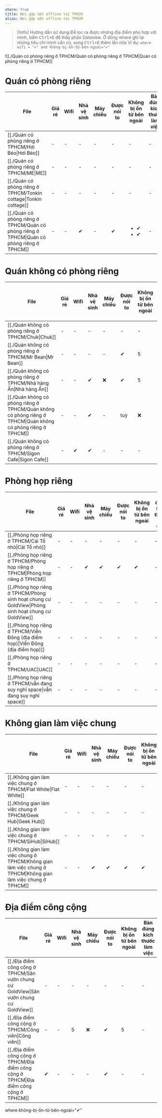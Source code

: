 ```yaml
---
share: True
title: Nơi gặp mặt offline tại TPHCM
alias: Nơi gặp mặt offline tại TPHCM
---
```


> [!info] Hướng dẫn sử dụng
> Để lọc ra được những địa điểm phù hợp với mình, bấm <kbd>Ctrl+E</kbd> để thấy phần Dataview. Ở dòng where ghi lại những tiêu chí mình cần có, xong <kbd>Ctrl+E</kbd> thêm lần nữa
> Ví dụ:
> `where wifi = "✔" and không-bị-ồn-từ-bên-ngoài="✔" `

![[./Quán có phòng riêng ở TPHCM/Quán có phòng riêng ở TPHCM|Quán có phòng riêng ở TPHCM]]
# Quán có phòng riêng
| File                                                                                                                                                         | Giá rẻ | Wifi | Nhà vệ sinh | Máy chiếu | Được nói to | Không bị ồn từ bên ngoài      | Bàn đúng kích thước làm việc | Có thể vận động cơ thể | Nước ngon | Gần trung tâm | Ở lại tới 23h | Không gian tạo cảm hứng | Có loa mic |
| ------------------------------------------------------------------------------------------------------------------------------------------------------------ | ------ | ---- | ----------- | --------- | ----------- | ----------------------------- | ---------------------------- | ---------------------- | --------- | ------------- | ------------- | ----------------------- | ---------- |
| [[./Quán có phòng riêng ở TPHCM/Hơi Béo\|Hơi Béo]]                                         | \-     | \-   | \-          | \-        | \-          | \-                            | \-                           | ❌                      | \-        | \-            | \-            | \-                      | \-         |
| [[./Quán có phòng riêng ở TPHCM/ME\|ME]]                                                   | \-     | \-   | \-          | \-        | \-          | \-                            | \-                           | \-                     | ❌         | \-            | \-            | \-                      | ✔          |
| [[./Quán có phòng riêng ở TPHCM/Tonkin cottage\|Tonkin cottage]]                           | \-     | \-   | \-          | \-        | \-          | \-                            | \-                           | \-                     | ✔         | \-            | \-            | ✔                       | \-         |
| [[./Quán có phòng riêng ở TPHCM/Quán có phòng riêng ở TPHCM\|Quán có phòng riêng ở TPHCM]] | \-     | \-   | ✔           | \-        | ✔           | <ul><li>✔</li><li>✔</li></ul> | \-                           | ✔                      | \-        | \-            | \-            | \-                      | \-         |

# Quán không có phòng riêng
| File                                                                                                                                                                           | Giá rẻ | Wifi | Nhà vệ sinh | Máy chiếu | Được nói to | Không bị ồn từ bên ngoài | Bàn đúng kích thước làm việc | Có thể vận động cơ thể | Nước ngon | Gần trung tâm | Ở lại tới 23h | Không gian tạo cảm hứng | Có loa mic |
| ------------------------------------------------------------------------------------------------------------------------------------------------------------------------------ | ------ | ---- | ----------- | --------- | ----------- | ------------------------ | ---------------------------- | ---------------------- | --------- | ------------- | ------------- | ----------------------- | ---------- |
| [[./Quán không có phòng riêng ở TPHCM/Chuk\|Chuk]]                                                           | \-     | \-   | \-          | \-        | \-          | \-                       | \-                           | \-                     | \-        | \-            | \-            | \-                      | \-         |
| [[./Quán không có phòng riêng ở TPHCM/Mr Bean\|Mr Bean]]                                                     | \-     | \-   | \-          | \-        | ✔           | 5                        | \-                           | 7                      | ✔         | \-            | \-            | 5                       | 0          |
| [[./Quán không có phòng riêng ở TPHCM/Nhà hàng Ấn\|Nhà hàng Ấn]]                                             | \-     | \-   | ✔           | ❌         | ✔           | 5                        | \-                           | 5                      | ✔         | \-            | \-            | ✔                       | ❌          |
| [[./Quán không có phòng riêng ở TPHCM/Quán không có phòng riêng ở TPHCM\|Quán không có phòng riêng ở TPHCM]] | \-     | \-   | ✔           | \-        | tuỳ         | ❌                        | \-                           | \-                     | \-        | \-            | \-            | \-                      | \-         |
| [[./Quán không có phòng riêng ở TPHCM/Sigon Cafe\|Sigon Cafe]]                                               | \-     | ✔    | ✔           | \-        | \-          | \-                       | \-                           | \-                     | \-        | \-            | \-            | \-                      | \-         |

# Phòng họp riêng
| File                                                                                                                                                                 | Giá rẻ | Wifi | Nhà vệ sinh | Máy chiếu | Được nói to | Không bị ồn từ bên ngoài | Bàn đúng kích thước làm việc | Có thể vận động cơ thể | Nước ngon | Gần trung tâm | Ở lại tới 23h | Không gian tạo cảm hứng | Có loa mic |
| -------------------------------------------------------------------------------------------------------------------------------------------------------------------- | ------ | ---- | ----------- | --------- | ----------- | ------------------------ | ---------------------------- | ---------------------- | --------- | ------------- | ------------- | ----------------------- | ---------- |
| [[./Phòng họp riêng ở TPHCM/Cái Tổ nhỏ\|Cái Tổ nhỏ]]                                               | \-     | \-   | \-          | \-        | \-          | \-                       | \-                           | \-                     | \-        | \-            | \-            | \-                      | \-         |
| [[./Phòng họp riêng ở TPHCM/Phòng họp riêng ở TPHCM\|Phòng họp riêng ở TPHCM]]                     | \-     | \-   | ✔           | ✔         | ✔           | ✔                        | \-                           | ✔                      | \-        | \-            | \-            | \-                      | ✔          |
| [[./Phòng họp riêng ở TPHCM/Phòng sinh hoạt chung cư GoldView\|Phòng sinh hoạt chung cư GoldView]] | \-     | \-   | \-          | \-        | \-          | \-                       | \-                           | \-                     | \-        | \-            | \-            | ✔, 1 lần/tháng          | \-         |
| [[./Phòng họp riêng ở TPHCM/Viễn Đông (địa điểm họp)\|Viễn Đông (địa điểm họp)]]                   | \-     | \-   | \-          | \-        | \-          | \-                       | \-                           | \-                     | \-        | \-            | \-            | \-                      | \-         |
| [[./Phòng họp riêng ở TPHCM/UAC\|UAC]]                                                             | \-     | \-   | \-          | \-        | \-          | \-                       | \-                           | \-                     | \-        | \-            | \-            | \-                      | \-         |
| [[./Phòng họp riêng ở TPHCM/vẫn đang suy nghĩ space\|vẫn đang suy nghĩ space]]                     | \-     | \-   | \-          | \-        | \-          | \-                       | \-                           | \-                     | \-        | \-            | \-            | \-                      | \-         |

# Không gian làm việc chung
| File                                                                                                                                                                           | Giá rẻ | Wifi | Nhà vệ sinh | Máy chiếu | Được nói to | Không bị ồn từ bên ngoài | Bàn đúng kích thước làm việc | Có thể vận động cơ thể | Nước ngon | Gần trung tâm | Ở lại tới 23h | Không gian tạo cảm hứng | Có loa mic |
| ------------------------------------------------------------------------------------------------------------------------------------------------------------------------------ | ------ | ---- | ----------- | --------- | ----------- | ------------------------ | ---------------------------- | ---------------------- | --------- | ------------- | ------------- | ----------------------- | ---------- |
| [[./Không gian làm việc chung ở TPHCM/Flat White\|Flat White]]                                               | \-     | \-   | \-          | \-        | \-          | \-                       | \-                           | \-                     | \-        | \-            | \-            | \-                      | \-         |
| [[./Không gian làm việc chung ở TPHCM/Geek Hub\|Geek Hub]]                                                   | \-     | \-   | \-          | \-        | \-          | \-                       | \-                           | \-                     | \-        | \-            | \-            | \-                      | \-         |
| [[./Không gian làm việc chung ở TPHCM/SiHub\|SiHub]]                                                         | \-     | \-   | \-          | \-        | \-          | \-                       | \-                           | \-                     | \-        | \-            | \-            | \-                      | \-         |
| [[./Không gian làm việc chung ở TPHCM/Không gian làm việc chung ở TPHCM\|Không gian làm việc chung ở TPHCM]] | \-     | \-   | ✔           | ✔         | ✔           | ✔                        | \-                           | ✔                      | \-        | \-            | \-            | \-                      | \-         |

# Địa điểm công cộng
| File                                                                                                                                                      | Giá rẻ | Wifi | Nhà vệ sinh | Máy chiếu | Được nói to | Không bị ồn từ bên ngoài | Bàn đúng kích thước làm việc | Có thể vận động cơ thể | Nước ngon | Gần trung tâm | Ở lại tới 23h | Không gian tạo cảm hứng | Có loa mic |
| --------------------------------------------------------------------------------------------------------------------------------------------------------- | ------ | ---- | ----------- | --------- | ----------- | ------------------------ | ---------------------------- | ---------------------- | --------- | ------------- | ------------- | ----------------------- | ---------- |
| [[./Địa điểm công cộng ở TPHCM/Sân vườn chung cư GoldView\|Sân vườn chung cư GoldView]] | \-     | \-   | \-          | \-        | \-          | \-                       | \-                           | \-                     | \-        | \-            | \-            | \-                      | \-         |
| [[./Địa điểm công cộng ở TPHCM/Công viên\|Công viên]]                                   | \-     | \-   | 5           | ❌         | ✔           | 5                        | \-                           | ✔                      | ❌         | \-            | \-            | ✔                       | ❌          |
| [[./Địa điểm công cộng ở TPHCM/Địa điểm công cộng ở TPHCM\|Địa điểm công cộng ở TPHCM]] | ✔      | \-   | \-          | \-        | ✔           | \-                       | \-                           | ✔                      | \-        | \-            | ✔             | ✔                       | \-         |

where không-bị-ồn-từ-bên-ngoài="✔" 
